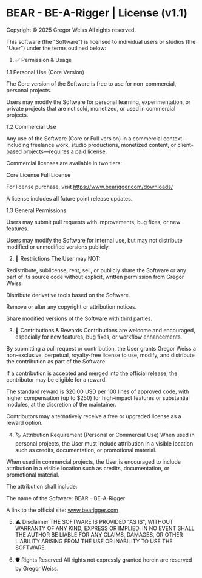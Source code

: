 # BEAR - BE-A-Rigger | License (v1.1)

Copyright © 2025 Gregor Weiss
All rights reserved.

This software (the "Software") is licensed to individual users or studios (the "User") under the terms outlined below:

1. ✅ Permission & Usage

1.1 Personal Use (Core Version)

The Core version of the Software is free to use for non-commercial, personal projects.

Users may modify the Software for personal learning, experimentation, or private projects that are not sold, monetized, or used in commercial projects.

1.2 Commercial Use

Any use of the Software (Core or Full version) in a commercial context—including freelance work, studio productions, monetized content, or client-based projects—requires a paid license.

Commercial licenses are available in two tiers:

Core License
Full License

For license purchase, visit https://www.bearigger.com/downloads/

A license includes all future point release updates.

1.3 General Permissions

Users may submit pull requests with improvements, bug fixes, or new features.

Users may modify the Software for internal use, but may not distribute modified or unmodified versions publicly.

2. 🚫 Restrictions
The User may NOT:

Redistribute, sublicense, rent, sell, or publicly share the Software or any part of its source code without explicit, written permission from Gregor Weiss.

Distribute derivative tools based on the Software.

Remove or alter any copyright or attribution notices.

Share modified versions of the Software with third parties.

3. 🤝 Contributions & Rewards
Contributions are welcome and encouraged, especially for new features, bug fixes, or workflow enhancements.

By submitting a pull request or contribution, the User grants Gregor Weiss a non-exclusive, perpetual, royalty-free license to use, modify, and distribute the contribution as part of the Software.

If a contribution is accepted and merged into the official release, the contributor may be eligible for a reward.

The standard reward is $20.00 USD per 100 lines of approved code, with higher compensation (up to $250) for high-impact features or substantial modules, at the discretion of the maintainer.

Contributors may alternatively receive a free or upgraded license as a reward option.

4. 🏷️ Attribution Requirement (Personal or Commercial Use)
When used in personal projects, the User must include attribution in a visible location such as credits, documentation, or promotional material.

When used in commercial projects, the User is encouraged to include attribution in a visible location such as credits, documentation, or promotional material.

The attribution shall include:

The name of the Software: BEAR – BE-A-Rigger

A link to the official site: www.bearigger.com

5. ⚠️ Disclaimer
THE SOFTWARE IS PROVIDED "AS IS", WITHOUT WARRANTY OF ANY KIND, EXPRESS OR IMPLIED.
IN NO EVENT SHALL THE AUTHOR BE LIABLE FOR ANY CLAIMS, DAMAGES, OR OTHER LIABILITY ARISING FROM THE USE OR INABILITY TO USE THE SOFTWARE.

6. 🛡️ Rights Reserved
All rights not expressly granted herein are reserved by Gregor Weiss.